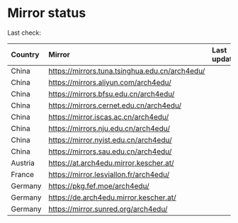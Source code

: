 <script src="./time.js"></script>
# Mirror status
Last check: <script type="text/javascript">localize(1716381364.6707811);</script>

|Country|Mirror|Last update|
|:------|:-----|:----------|
|China|https://mirrors.tuna.tsinghua.edu.cn/arch4edu/|<script type="text/javascript">localize(1716359723);</script>|
|China|https://mirrors.aliyun.com/arch4edu/|<script type="text/javascript">localize(1716316511);</script>|
|China|https://mirrors.bfsu.edu.cn/arch4edu/|<script type="text/javascript">localize(1716359723);</script>|
|China|https://mirrors.cernet.edu.cn/arch4edu/|<script type="text/javascript">localize(1716359723);</script>|
|China|https://mirror.iscas.ac.cn/arch4edu/|<script type="text/javascript">localize(1716316511);</script>|
|China|https://mirrors.nju.edu.cn/arch4edu/|<script type="text/javascript">localize(1716316511);</script>|
|China|https://mirror.nyist.edu.cn/arch4edu/|<script type="text/javascript">localize(1716316511);</script>|
|China|https://mirrors.sau.edu.cn/arch4edu/|<script type="text/javascript">localize(1716359723);</script>|
|Austria|https://at.arch4edu.mirror.kescher.at/|<script type="text/javascript">localize(1716359723);</script>|
|France|https://mirror.lesviallon.fr/arch4edu/|<script type="text/javascript">localize(1716316511);</script>|
|Germany|https://pkg.fef.moe/arch4edu/|<script type="text/javascript">localize(1716359723);</script>|
|Germany|https://de.arch4edu.mirror.kescher.at/|<script type="text/javascript">localize(1716359723);</script>|
|Germany|https://mirror.sunred.org/arch4edu/|<script type="text/javascript">localize(1716359723);</script>|

<script src="./tablefilter/tablefilter.js"></script>
<script src="./table.js"></script>